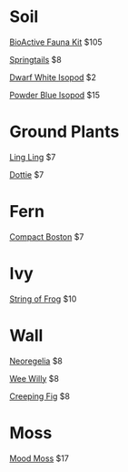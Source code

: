 
# Soil
[BioActive Fauna Kit](https://www.thebiodude.com/collections/terra-fauna-bioactive-substrate-kits/products/terra-fauna-bioactive-kit-18-x-18-x-18-24)  $105

[Springtails](https://joshsfrogs.com/sp/temperate-springtail-collembola-culture-8-oz-jfc81577) $8

[Dwarf White Isopod](https://joshsfrogs.com/sp/dwarf-tropical-white-isopods-25-jfb00794) $2

[Powder Blue Isopod](https://joshsfrogs.com/sp/powder-blue-isopods-10-count-wspbpod) $15

# Ground Plants
[Ling Ling](https://joshsfrogs.com/sp/asarum-maximum-ling-ling-panda-face-ginger-plant302) $7

[Dottie](https://joshsfrogs.com/sp/calathea-roseopicta--dottie--plant1261) $7

# Fern
[Compact Boston](https://joshsfrogs.com/sp/nephrolepis-exaltata-compacta-compact-boston-fern-plant951) $7
# Ivy
[String of Frog](https://joshsfrogs.com/sp/ficus-pumila-quercifolia-string-of-frogs-plant279) $10

# Wall
[Neoregelia](https://joshsfrogs.com/sp/neoregelia-fireball-x-ampullacea-plant478) $8

[Wee Willy](https://joshsfrogs.com/sp/neoregelia-wee-willy-plant457) $8

[Creeping Fig](https://joshsfrogs.com/sp/ficus-pumila-variegata-creeping-fig-plant068) $8

# Moss
[Mood Moss](https://joshsfrogs.com/sp/fresh-mood-moss-2-quart-plant548) $17

